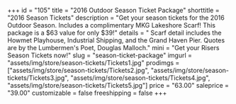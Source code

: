 +++
id = "105"
title = "2016 Outdoor Season Ticket Package"
shorttitle = "2016 Season Tickets"
description = "Get your season tickets for the 2016 Outdoor Season. Includes a complimentary MKG Lakeshore Scarf! This package is a $63 value for only $39!"
details = " Scarf detail includes the Howmet Playhouse, Industrial Shipping, and the Grand Haven Pier. Quotes are by the Lumbermen's Poet, Douglas Malloch."
mini = "Get your Risers Season Tickets now!"
slug = "season-ticket-package"
imgurl = "assets/img/store/season-tickets/Tickets1.jpg"
prodimgs = ["assets/img/store/season-tickets/Tickets2.jpg", "assets/img/store/season-tickets/Tickets3.jpg", "assets/img/store/season-tickets/Tickets4.jpg", "assets/img/store/season-tickets/Tickets5.jpg"]
price = "63.00"
saleprice = "39.00"
customizable = false
freeshipping = false
+++

